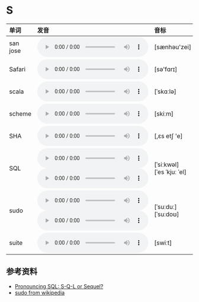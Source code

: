 
# S

| 单词  | 发音 | 音标 |
| :-- | :-- | :-- |
| san jose | <audio :src="$withBase('/audio/san%20jose.mp3')" controls="controls" controlslist="nodownload"></audio> | [sænhəu'zei] |
| Safari | <audio :src="$withBase('/audio/Safari.mp3')" controls="controls" controlslist="nodownload"></audio> | [sə'fɑrɪ] |
| scala | <audio :src="$withBase('/audio/scala.mp3')" controls="controls" controlslist="nodownload"></audio> | [ˈskɑːlə] |
| scheme | <audio :src="$withBase('/audio/scheme.mp3')" controls="controls" controlslist="nodownload"></audio> | [skiːm] |
| SHA | <audio :src="$withBase('/audio/SHA.mp3')" controls="controls" controlslist="nodownload"></audio> | [,ɛs etʃ 'e] |
| SQL | <audio :src="$withBase('/audio/SQL_0.mp3')" controls="controls" controlslist="nodownload"></audio><br/><audio :src="$withBase('/audio/SQL_1.mp3')" controls="controls" controlslist="nodownload"></audio> | [ˈsiːkwəl]<br/>[ˈes ˈkjuː ˈel] |
| sudo | <audio :src="$withBase('/audio/sudo_0.mp3')" controls="controls" controlslist="nodownload"></audio><br/><audio :src="$withBase('/audio/sudo_1.mp3')" controls="controls" controlslist="nodownload"></audio> | [ˈsuːduː]<br/>[ˈsuːdoʊ] |
| suite | <audio :src="$withBase('/audio/suite.mp3')" controls="controls" controlslist="nodownload"></audio> | [swiːt] |

## 参考资料

- [Pronouncing SQL: S-Q-L or Sequel?](http://patorjk.com/blog/2012/01/26/pronouncing-sql-s-q-l-or-sequel/)
- [sudo from wikipedia](https://en.wikipedia.org/wiki/Sudo)
